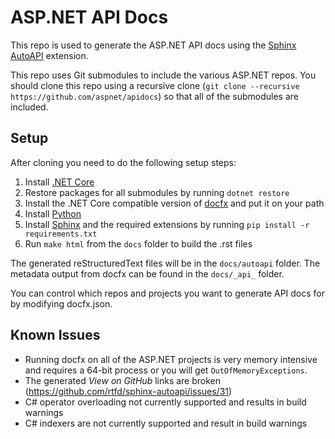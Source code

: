 # ASP.NET API Docs

This repo is used to generate the ASP.NET API docs using the [Sphinx AutoAPI](https://gitub.com/rtfd/sphinx-autoapi) extension.

This repo uses Git submodules to include the various ASP.NET repos. You should clone this repo using a recursive clone (`git clone --recursive https://github.com/aspnet/apidocs`) so that all of the submodules are included.

## Setup

After cloning you need to do the following setup steps:
  1. Install [.NET Core](https://microsoft.com/net)
  2. Restore packages for all submodules by running `dotnet restore`
  3. Install the .NET Core compatible version of [docfx](https://github.com/dotnet/docfx/releases/tag/1.10.0-alpha) and put it on your path
  4. Install [Python](http://python.org)
  5. Install [Sphinx](http://sphinx-doc.org) and the required extensions by running `pip install -r requirements.txt`
  6. Run `make html` from the `docs` folder to build the .rst files

The generated reStructuredText files will be in the `docs/autoapi` folder. The metadata output from docfx can be found in the `docs/_api_` folder.

You can control which repos and projects you want to generate API docs for by modifying docfx.json.

## Known Issues

- Running docfx on all of the ASP.NET projects is very memory intensive and requires a 64-bit process or you will get `OutOfMemoryExceptions`.
- The generated *View on GitHub* links are broken (https://github.com/rtfd/sphinx-autoapi/issues/31)
- C# operator overloading not currently supported and results in build warnings
- C# indexers are not currently supported and result in build warnings

